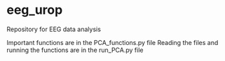 # eeg_urop
Repository for EEG data analysis 

Important functions are in the PCA_functions.py file
Reading the files and running the functions are in the run_PCA.py file 